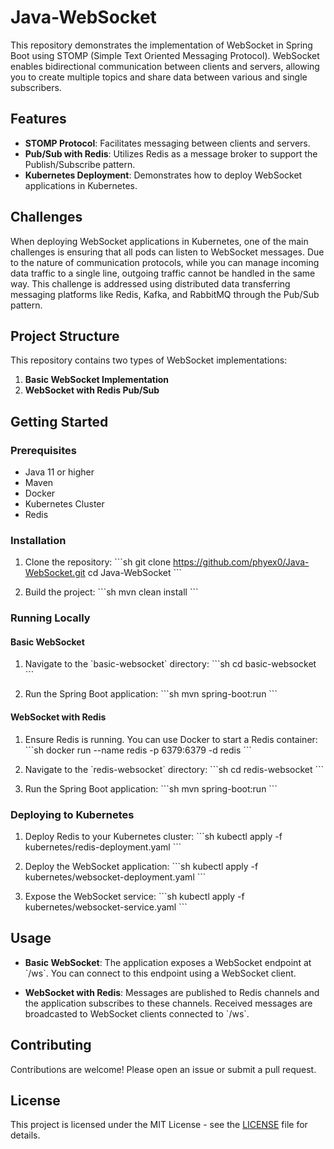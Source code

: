 
# Java-WebSocket

This repository demonstrates the implementation of WebSocket in Spring Boot using STOMP (Simple Text Oriented Messaging Protocol). WebSocket enables bidirectional communication between clients and servers, allowing you to create multiple topics and share data between various and single subscribers.

## Features

- **STOMP Protocol**: Facilitates messaging between clients and servers.
- **Pub/Sub with Redis**: Utilizes Redis as a message broker to support the Publish/Subscribe pattern.
- **Kubernetes Deployment**: Demonstrates how to deploy WebSocket applications in Kubernetes.

## Challenges

When deploying WebSocket applications in Kubernetes, one of the main challenges is ensuring that all pods can listen to WebSocket messages. Due to the nature of communication protocols, while you can manage incoming data traffic to a single line, outgoing traffic cannot be handled in the same way. This challenge is addressed using distributed data transferring messaging platforms like Redis, Kafka, and RabbitMQ through the Pub/Sub pattern.

## Project Structure

This repository contains two types of WebSocket implementations:

1. **Basic WebSocket Implementation**
2. **WebSocket with Redis Pub/Sub**

## Getting Started

### Prerequisites

- Java 11 or higher
- Maven
- Docker
- Kubernetes Cluster
- Redis

### Installation

1. Clone the repository:
    \`\`\`sh
    git clone https://github.com/phyex0/Java-WebSocket.git
    cd Java-WebSocket
    \`\`\`

2. Build the project:
    \`\`\`sh
    mvn clean install
    \`\`\`

### Running Locally

#### Basic WebSocket

1. Navigate to the \`basic-websocket\` directory:
    \`\`\`sh
    cd basic-websocket
    \`\`\`

2. Run the Spring Boot application:
    \`\`\`sh
    mvn spring-boot:run
    \`\`\`

#### WebSocket with Redis

1. Ensure Redis is running. You can use Docker to start a Redis container:
    \`\`\`sh
    docker run --name redis -p 6379:6379 -d redis
    \`\`\`

2. Navigate to the \`redis-websocket\` directory:
    \`\`\`sh
    cd redis-websocket
    \`\`\`

3. Run the Spring Boot application:
    \`\`\`sh
    mvn spring-boot:run
    \`\`\`

### Deploying to Kubernetes

1. Deploy Redis to your Kubernetes cluster:
    \`\`\`sh
    kubectl apply -f kubernetes/redis-deployment.yaml
    \`\`\`

2. Deploy the WebSocket application:
    \`\`\`sh
    kubectl apply -f kubernetes/websocket-deployment.yaml
    \`\`\`

3. Expose the WebSocket service:
    \`\`\`sh
    kubectl apply -f kubernetes/websocket-service.yaml
    \`\`\`

## Usage

- **Basic WebSocket**: The application exposes a WebSocket endpoint at \`/ws\`. You can connect to this endpoint using a WebSocket client.

- **WebSocket with Redis**: Messages are published to Redis channels and the application subscribes to these channels. Received messages are broadcasted to WebSocket clients connected to \`/ws\`.

## Contributing

Contributions are welcome! Please open an issue or submit a pull request.

## License

This project is licensed under the MIT License - see the [LICENSE](LICENSE) file for details.
